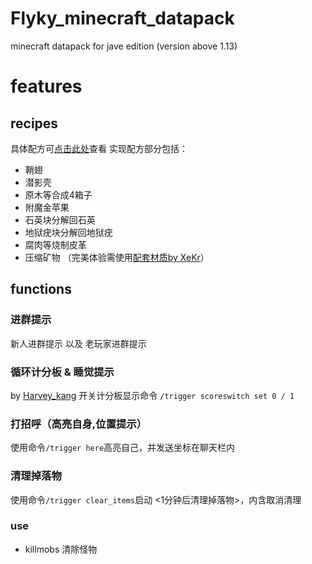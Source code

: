 # Flyky_minecraft_datapack
minecraft datapack for jave edition (version above 1.13) 

# features
## recipes
具体配方可[点击此处](https://github.com/Flyky/Flyky_minecraft_datapack/blob/master/data/flyky/recipes/README.md)查看
实现配方部分包括：
- 鞘翅
- 潜影壳
- 原木等合成4箱子
- 附魔金苹果
- 石英块分解回石英
- 地狱疣块分解回地狱疣
- 腐肉等烧制皮革
- 压缩矿物 （完美体验需使用[配套材质by XeKr](https://assets4.flyky.top/dl/minecraft/压缩矿物块.zip)）
  

## functions
### 进群提示
新人进群提示 以及 老玩家进群提示

### 循环计分板 & 睡觉提示
by [Harvey_kang](https://space.bilibili.com/69736899/)
开关计分板显示命令 `/trigger scoreswitch set 0 / 1`

### 打招呼（高亮自身,位置提示）
使用命令`/trigger here`高亮自己，并发送坐标在聊天栏内

### 清理掉落物
使用命令`/trigger clear_items`启动 <1分钟后清理掉落物>，内含取消清理

### use
- killmobs 清除怪物